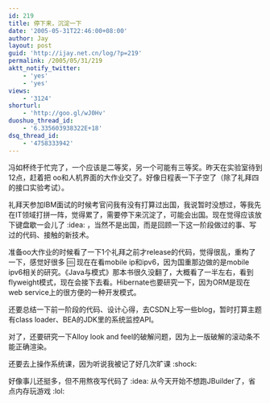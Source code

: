 ```yaml
---
id: 219
title: 停下来，沉淀一下
date: '2005-05-31T22:46:00+08:00'
author: Jay
layout: post
guid: 'http://ijay.net.cn/log/?p=219'
permalink: /2005/05/31/219
aktt_notify_twitter:
    - 'yes'
    - 'yes'
views:
    - '3124'
shorturl:
    - 'http://goo.gl/wJ0Hv'
duoshuo_thread_id:
    - '6.335603938322E+18'
dsq_thread_id:
    - '4758333942'
---
```


冯如杯终于忙完了，一个应该是二等奖，另一个可能有三等奖。昨天在实验室待到12点，赶着把
oo和人机界面的大作业交了。好像日程表一下子空了（除了礼拜四的接口实验考试）。

礼拜天参加IBM面试的时候考官问我有没有打算过出国，我说暂时没想过，等我先在IT领域打拼一阵，觉得累了，需要停下来沉淀了，可能会出国。现在觉得应该放下键盘歇一会儿了 :idea: ，当然不是出国，而是回顾一下这一阶段做过的事、写过的代码、接触的新技术。

准备oo大作业的时候看了一下1个礼拜之前才release的代码，觉得很乱，重构了一下，感觉好很多 :cool: 现在在看mobile ip和ipv6，因为国重那边做的是mobile ipv6相关的研究。《Java与模式》那本书很久没翻了，大概看了一半左右，看到flyweight模式，现在会接下去看。Hibernate也要研究一下，因为ORM是现在web service上的很方便的一种开发模式。

还要总结一下前一阶段的代码、设计心得，去CSDN上写一些blog，暂时打算主题有class loader、BEA的JDK里的系统监控API。

对了，还要研究一下Alloy look and feel的破解问题，因为上一版破解的滚动条不能正确渲染。

还要去上操作系统课，因为听说我被记了好几次旷课  :shock:

好像事儿还挺多，但不用熬夜写代码了 :idea: 从今天开始不想跑JBuilder了，省点内存玩游戏 :lol: